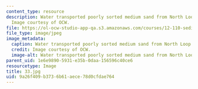 ```yaml
---
content_type: resource
description: Water transported poorly sorted medium sand from North Loop River, Nebraska.
  Image courtesy of OCW.
file: https://ol-ocw-studio-app-qa.s3.amazonaws.com/courses/12-110-sedimentary-geology-fall-2004/9a26f409b3736b61aece78d0cfdae764_33.jpg
file_type: image/jpeg
image_metadata:
  caption: Water transported poorly sorted medium sand from North Loop River, Nebraska.
  credit: Image courtesy of OCW.
  image-alt: Water transported poorly sorted medium sand from North Loop River, Nebraska.
parent_uid: 1e6e9890-5931-e35b-0daa-156596c40ce6
resourcetype: Image
title: 33.jpg
uid: 9a26f409-b373-6b61-aece-78d0cfdae764
---
```

